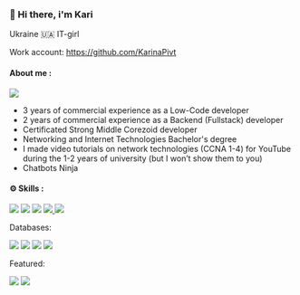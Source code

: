 ### 👋 Hi there, i'm Kari 
  
Ukraine 🇺🇦 IT-girl

Work account: https://github.com/KarinaPivt

#### About me :
  <a href="https://www.linkedin.com/in/karina-pivtorak/"> <img src="https://img.shields.io/badge/LinkedIn-0077B5?style=for-the-badge&logo=linkedin&logoColor=white" /></a>
- 3 years of commercial experience as a Low-Code developer
- 2  years of commercial experience as a Backend (Fullstack) developer
- Certificated Strong Middle Corezoid developer
- Networking and Internet Technologies Bachelor's degree
- I made video tutorials on network technologies (CCNA 1-4) for YouTube during the 1-2 years of university (but I won’t show them to you) 
- Сhatbots Ninja 


#### ⚙️ Skills :
 <a href="https://www.python.org/"> <img src="https://img.shields.io/badge/Python-FFD43B?style=for-the-badge&logo=python&logoColor=blue" /></a> 
<a href="https://reactjs.org/"> <img src="https://img.shields.io/badge/React-20232A?style=for-the-badge&logo=react&logoColor=61DAFB" /></a> 
 <a href="https://corezoid.com/"> <img src="https://img.shields.io/badge/corezoid-00A3E0?style=for-the-badge&logo=corezoid&logoColor=blue" /></a> 
 <a href="https://nodejs.org/en/"> <img src="https://img.shields.io/badge/Node.js-339933?style=for-the-badge&logo=nodedotjs&logoColor=white" /> </a>
 <a href="https://nodered.org/"> <img src="https://img.shields.io/badge/Node--Red-8F0000?style=for-the-badge&logo=nodered&logoColor=white" /></a>


Databases: 

 <a href="https://www.python.org/"> <img src="https://img.shields.io/badge/PostgreSQL-316192?style=for-the-badge&logo=postgresql&logoColor=white" /></a>  <a href="https://www.python.org/"> <img src="https://img.shields.io/badge/redis-%23DD0031.svg?&style=for-the-badge&logo=redis&logoColor=white" /></a>  <a href="https://corezoid.com/"> <img src="https://img.shields.io/badge/MongoDB-4EA94B?style=for-the-badge&logo=mongodb&logoColor=white" /></a>  <a href="https://www.python.org/"> <img src="https://img.shields.io/badge/Oracle-F80000?style=for-the-badge&logo=Oracle&logoColor=white" /></a> 
	
Featured:

 <a href="https://www.python.org/"> <img src="https://img.shields.io/badge/Shopify-4EA94B?style=for-the-badge&logo=Shopify&logoColor=white" /></a> 
 <a href="https://www.python.org/"> <img src="https://img.shields.io/badge/Telegram Api-0088CC?style=for-the-badge&logo=Telegram&logoColor=white" /></a> 

<!-- 
<a href="https://github.com/kariSpace">
  <img align="center"  src="https://github-readme-stats.vercel.app/api?username=KariSpace&theme=github_dark&bg_color=0d1117&show_icons=true&text_color=d4d4d4&hide_border=true&icon_color=8b949e&title_color=58a6ff" />
</a> -->


<!-- **KariSpace/KariSpace** is a ✨ _special_ ✨ repository because its `README.md` (this file) appears on your GitHub profile. Here are some ideas to get you started:
<!--- - 🔭  I’m currently working on https://github.com/KariSpace/dark-chome-extension 
- 🌱  I’m currently learning Python, Node-js 👯 I’m looking to collaborate on ..
- 🤔 I’m looking for help with ... 
- 💬  Ask me about chatbots 
- 📫  How to reach me: 
- - Telegram: https://t.me/your505error
- - Linkedin : https://www.linkedin.com/in/karina-pivtorak/
- 😄  Pronouns: K-A-R-I (like sause)
- ⚡  Fun fact: Space smells like seared steak -->





